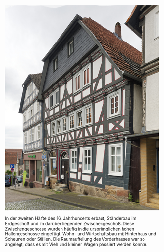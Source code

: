 ![Haus Burk](./images/06634005/p19.jpg)

In der zweiten Hälfte des 16. Jahrhunderts erbaut, Ständerbau im Erdgeschoß und im darüber liegenden Zwischengeschoß. Diese Zwischengeschosse wurden häufig in die ursprünglichen hohen Hallengeschosse eingefügt.
Wohn- und Wirtschaftsbau mit Hinterhaus und Scheunen oder Ställen. Die Raumaufteilung des Vorderhauses war so angelegt, dass es mit Vieh und kleinen Wagen passiert werden konnte.